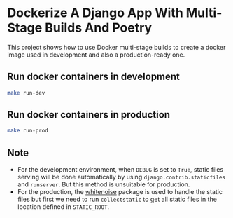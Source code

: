 # Dockerize A Django App With Multi-Stage Builds And Poetry

This project shows how to use Docker multi-stage builds to create a docker image used in development and also a production-ready one.

## Run docker containers in development

```sh
make run-dev
```

## Run docker containers in production

```sh
make run-prod
```

## Note

- For the development environment, when `DEBUG` is set to `True`, static files serving will be done automatically by using `django.contrib.staticfiles` and `runserver`. But this method is unsuitable for production.
- For the production, the [whitenoise](https://whitenoise.readthedocs.io/en/latest/) package is used to handle the static files but first we need to run `collectstatic` to get all static files in the location defined in `STATIC_ROOT`.
